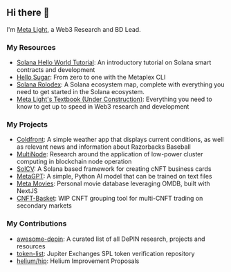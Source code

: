 ## Hi there 👋
I'm [Meta Light](https://carpinito.id/), a Web3 Research and BD Lead. 

### My Resources 
- [Solana Hello World Tutorial](https://github.com/meta-lite/meta-lite/tree/main/misc-code-backups/hello-world-solana): An introductory tutorial on Solana smart contracts and development
- [Hello Sugar](https://github.com/meta-lite/meta-lite/blob/main/guides-and-info/hello-sugar.md): From zero to one with the Metaplex CLI
- [Solana Rolodex](https://github.com/meta-lite/solana-rolodex): A Solana ecosystem map, complete with everything you need to get started in the Solana ecosystem.
- [Meta Light's Textbook (Under Construction)](https://github.com/meta-lite/meta-lite/blob/main/textbook.md): Everything you need to know to get up to speed in Web3 research and development

### My Projects
- [Coldfront](https://github.com/meta-lite/coldfront): A simple weather app that displays current conditions, as well as relevant news and information about Razorbacks Baseball
- [MultiNode](https://twitter.com/0xMetaLight/status/1630989599488049154?s=20): Research around the application of low-power cluster computing in blockchain node operation
- [SolCV](https://github.com/meta-lite/SolCV): A Solana based framework for creating cNFT business cards
- [MetaGPT](https://github.com/meta-lite/MetaGPT): A simple, Python AI model that can be trained on text files
- [Meta Movies](https://github.com/meta-lite/meta-movies): Personal movie database leveraging OMDB, built with NextJS
- [CNFT-Basket](https://github.com/meta-light/cnft-basket): WIP CNFT grouping tool for multi-CNFT trading on secondary markets

### My Contributions
- [awesome-depin](https://github.com/iotexproject/awesome-depin): A curated list of all DePIN research, projects and resources
- [token-list](https://github.com/jup-ag/token-list): Jupiter Exchanges SPL token verification repository
- [helium/hip](https://github.com/helium/HIP): Helium Improvement Proposals
